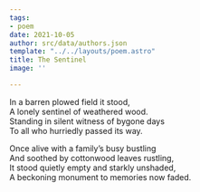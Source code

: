 ```yaml
---
tags:
- poem
date: 2021-10-05
author: src/data/authors.json
template: "../../layouts/poem.astro"
title: The Sentinel
image: ''

---
```

In a barren plowed field it stood,  
A lonely sentinel of weathered wood.  
Standing in silent witness of bygone days  
To all who hurriedly passed its way.

Once alive with a family’s busy bustling  
And soothed by cottonwood leaves rustling,  
It stood quietly empty and starkly unshaded,  
A beckoning monument to memories now faded.